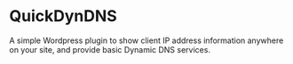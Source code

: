 # QuickDynDNS
A simple Wordpress plugin to show client IP address information anywhere on your site, and provide basic Dynamic DNS services.
